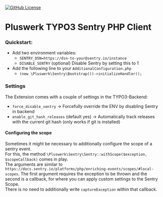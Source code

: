 [![GitHub License](https://img.shields.io/github/license/pluswerk/sentry.svg?style=flat-square)](https://github.com/pluswerk/sentry/blob/master/LICENSE.txt)

# Pluswerk TYPO3 Sentry PHP Client

### Quickstart:

- Add two environment variables:
  - `SENTRY_DSN=https://dsn-to-your@sentry.io/instance`
  - `DISABLE_SENTRY` (optional) Disable Sentry by setting this to 1
- Add the following line to your `AdditionalConfiguration.php`
  - `(new \Pluswerk\Sentry\Bootstrap())->initializeHandler();`

### Settings

The Extension comes with a couple of settings in the TYPO3-Backend:
- `force_disable_sentry` -> Forcefully override the ENV by disabling Sentry in backend
- `enable_git_hash_releases` (default yes) -> Automatically track releases with the current git hash (only works if git is installed)

#### Configuring the scope

Sometimes it might be necessary to additionally configure the scope of a sentry event.  
For this, the method `\Pluswerk\Sentry\Sentry::withScope($exception, $scopeCallback)` comes in play.  
The arguments are similar to `https://docs.sentry.io/platforms/php/enriching-events/scopes/#local-scopes`.
The first argument requires the exception to be thrown and the second is a callback, 
for where you can apply custom settings to the Sentry Scope.  
There is no need to additionally write `captureException` within that callback.

